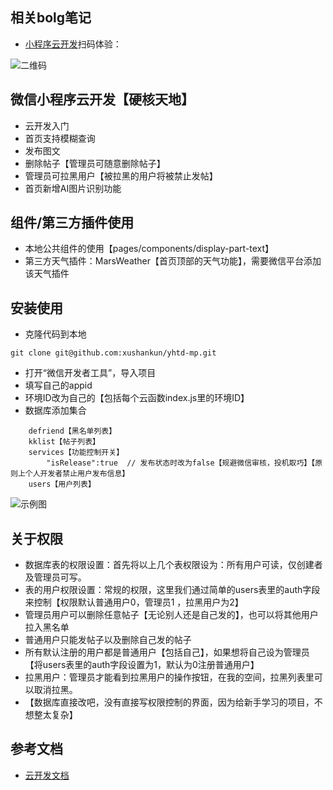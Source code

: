 ## 相关bolg笔记
- [小程序云开发](https://shankun.top/2019/04/12/%E5%B0%8F%E7%A8%8B%E5%BA%8F%E4%BA%91%E5%BC%80%E5%8F%91/)扫码体验：

![二维码](https://shankun-1257055090.cos.ap-chengdu.myqcloud.com/blog/mpcloud/yhtd-vcode.jpg)

## 微信小程序云开发【硬核天地】

- 云开发入门
- 首页支持模糊查询
- 发布图文
- 删除帖子【管理员可随意删除帖子】
- 管理员可拉黑用户【被拉黑的用户将被禁止发帖】
- 首页新增AI图片识别功能

## 组件/第三方插件使用
- 本地公共组件的使用【pages/components/display-part-text】
- 第三方天气插件：MarsWeather【首页顶部的天气功能】，需要微信平台添加该天气插件

## 安装使用
- 克隆代码到本地
```
git clone git@github.com:xushankun/yhtd-mp.git
```
- 打开“微信开发者工具”，导入项目
- 填写自己的appid
- 环境ID改为自己的【包括每个云函数index.js里的环境ID】
- 数据库添加集合

```
    defriend【黑名单列表】
    kklist【帖子列表】
    services【功能控制开关】
        "isRelease":true  // 发布状态时改为false【规避微信审核，投机取巧】【原则上个人开发者禁止用户发布信息】
    users【用户列表】
```
![示例图](https://shankun-1257055090.cos.ap-chengdu.myqcloud.com/blog/mpcloud/mpcloud23.png)

## 关于权限
- 数据库表的权限设置：首先将以上几个表权限设为：所有用户可读，仅创建者及管理员可写。
- 表的用户权限设置：常规的权限，这里我们通过简单的users表里的auth字段来控制【权限默认普通用户0，管理员1 ，拉黑用户为2】
- 管理员用户可以删除任意帖子【无论别人还是自己发的】，也可以将其他用户拉入黑名单
- 普通用户只能发帖子以及删除自己发的帖子
- 所有默认注册的用户都是普通用户【包括自己】，如果想将自己设为管理员【将users表里的auth字段设置为1，默认为0注册普通用户】
- 拉黑用户：管理员才能看到拉黑用户的操作按钮，在我的空间，拉黑列表里可以取消拉黑。
- 【数据库直接改吧，没有直接写权限控制的界面，因为给新手学习的项目，不想整太复杂】
## 参考文档

- [云开发文档](https://developers.weixin.qq.com/miniprogram/dev/wxcloud/basis/getting-started.html)

